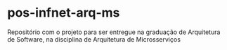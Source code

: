 # pos-infnet-arq-ms
 Repositório com o projeto para ser entregue na graduação de Arquitetura de Software, na disciplina de Arquitetura de Microsserviços
